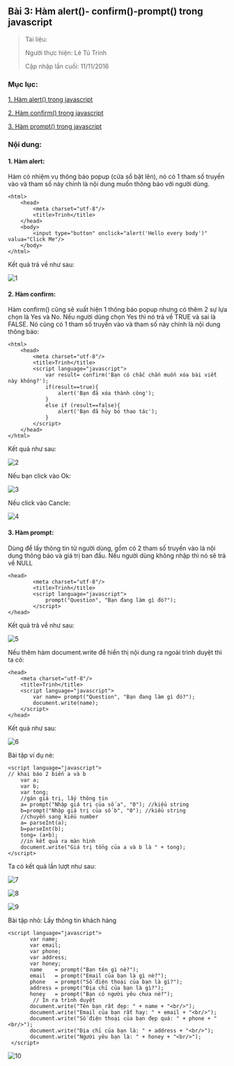 ## Bài 3: Hàm alert()- confirm()-prompt() trong javascript

> Tài liệu:
>
> Người thực hiện: Lê Tú Trinh
>
> Cập nhập lần cuối: 11/11/2016

### Mục lục:

[1. Hàm alert() trong javascript](#1)

[2. Hàm confirm() trong javascript](#2)

[3. Hàm prompt() trong javascript](#3)

### Nội dung:

<a name="1"></a>
#### 1. Hàm alert:

Hàm có nhiệm vụ thông báo popup (cửa sổ bật lên), nó có 1 tham số truyền vào và tham số này chính là nội dung muốn thông báo với người dùng.

```
<html>
	<head>
		<meta charset="utf-8"/>
		<title>Trinh</title>
	</head>
	<body>
		<input type="button" onclick="alert('Hello every body')" valua="Click Me"/>
	</body>
</html>
```
Kết quả trả về như sau:

![1](https://github.com/TrinhTu/web_developer/blob/master/Task09_Javascript_Course_01/Bai03_Cac_ham_co_ban/image/1.png)


<a name="2"></a>
#### 2. Hàm confirm:

Hàm confirm() cũng sẽ xuất hiện 1 thông báo popup nhưng có thêm 2 sự lựa chọn là Yes và No. Nếu người dùng chọn Yes thì nó trả về TRUE và sai là FALSE. Nó cũng có 1 tham số truyền vào và tham số này chính là nội dung thông báo:

```
<html>
	<head>
		<meta charset="utf-8"/>
		<title>Trinh</title>
		<script language="javascript">
			var result= confirm('Bạn có chắc chắn muốn xóa bài viết này không?');
			if(result==true){
				alert('Bạn đã xóa thành công');
			}
			else if (result==false){
				alert('Bạn đã hủy bỏ thao tác');
			}
		</script>
	</head>
</html>
```
Kết quả như sau:

![2](https://github.com/TrinhTu/web_developer/blob/master/Task09_Javascript_Course_01/Bai03_Cac_ham_co_ban/image/2.png)

Nếu bạn click vào Ok:

![3](https://github.com/TrinhTu/web_developer/blob/master/Task09_Javascript_Course_01/Bai03_Cac_ham_co_ban/image/3.png)

Nếu click vào Cancle:

![4](https://github.com/TrinhTu/web_developer/blob/master/Task09_Javascript_Course_01/Bai03_Cac_ham_co_ban/image/4.png)

<a name="3"></a>
#### 3. Hàm prompt:

Dùng để lấy thông tin từ người dùng, gồm có 2 tham số truyền vào là nội dung thông báo và giá trị ban đầu. Nếu người dùng không nhập thì nó sẽ trả về NULL

```
<head>
		<meta charset="utf-8"/>
		<title>Trinh</title>
		<script language="javascript">
			prompt("Question", "Bạn đang làm gì đó?");
		</script>
</head>
```
Kết quả trả về như sau:

![5](https://github.com/TrinhTu/web_developer/blob/master/Task09_Javascript_Course_01/Bai03_Cac_ham_co_ban/image/5.png)

Nếu thêm hàm document.write để hiển thị nội dung ra ngoài trình duyệt thì ta có:

```
<head>
	<meta charset="utf-8"/>
	<title>Trinh</title>
	<script language="javascript">
		var name= prompt("Question", "Bạn đang làm gì đó?");
		document.write(name);
	</script>
</head>
```
Kết quả như sau:

![6](https://github.com/TrinhTu/web_developer/blob/master/Task09_Javascript_Course_01/Bai03_Cac_ham_co_ban/image/6.png)

Bài tập ví dụ nè:

```
<script language="javascript">
// khai báo 2 biến a và b
	var a;
	var b;
	var tong;
	//gán giá trị, lấy thông tin
	a= prompt("Nhập giá trị của số a", "0"); //kiểu string
	b=prompt("Nhập giá trị của số b", "0"); //kiểu string
	//chuyển sang kiểu number
	a= parseInt(a);
	b=parseInt(b);
	tong= (a+b);
	//in kết quả ra màn hình
	document.write("Giá trị tổng của a và b là " + tong);
</script>
```
Ta có kết quả lần lượt như sau:

![7](https://github.com/TrinhTu/web_developer/blob/master/Task09_Javascript_Course_01/Bai03_Cac_ham_co_ban/image/7.png)

![8](https://github.com/TrinhTu/web_developer/blob/master/Task09_Javascript_Course_01/Bai03_Cac_ham_co_ban/image/8.png)

![9](https://github.com/TrinhTu/web_developer/blob/master/Task09_Javascript_Course_01/Bai03_Cac_ham_co_ban/image/9.png)

Bài tập nhỏ: Lấy thông tin khách hàng

```
<script language="javascript">
       var name;
       var email;
       var phone;
       var address;
       var honey;
       name    = prompt("Bạn tên gì nè?");
       email   = prompt("Email của bạn là gì nè?");
       phone   = prompt("Số điện thoại của bạn là gì?");
       address = prompt("Địa chỉ của bạn là gì?");
       honey   = prompt("Bạn có người yêu chưa nè?");
        // In ra trình duyệt
       document.write("Tên bạn rất đẹp: " + name + "<br/>");
       document.write("Email của bạn rất hay: " + email + "<br/>");
       document.write("Số điện thoại của bạn đẹp quá: " + phone + "<br/>");
       document.write("Địa chỉ của bạn là: " + address + "<br/>");
       document.write("Người yêu bạn là: " + honey + "<br/>");
 </script>
 ```

![10](https://github.com/TrinhTu/web_developer/blob/master/Task09_Javascript_Course_01/Bai03_Cac_ham_co_ban/image/10.png)
